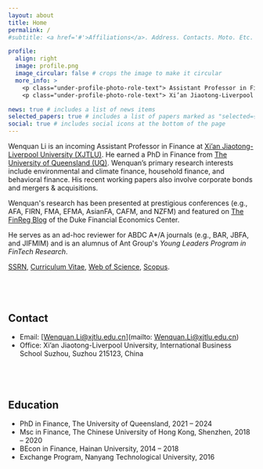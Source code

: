 ```yaml
---
layout: about
title: Home
permalink: /
#subtitle: <a href='#'>Affiliations</a>. Address. Contacts. Moto. Etc.

profile:
  align: right
  image: profile.png
  image_circular: false # crops the image to make it circular
  more_info: >
    <p class="under-profile-photo-role-text"> Assistant Professor in Finance </p>
    <p class="under-profile-photo-role-text"> Xi’an Jiaotong-Liverpool University </p>

news: true # includes a list of news items
selected_papers: true # includes a list of papers marked as "selected={true}"
social: true # includes social icons at the bottom of the page
---
```


Wenquan Li is an incoming Assistant Professor in Finance at [Xi’an Jiaotong-Liverpool University (XJTLU)](https://www.xjtlu.edu.cn/en/study/departments/international-business-school-suzhou/departments/department-of-finance/learning-and-teaching/department-staff). He earned a PhD in Finance from [The University of Queensland (UQ)](https://www.uq.edu.au/). Wenquan’s primary research interests include environmental and climate finance, household finance, and behavioral finance. His recent working papers also involve corporate bonds and mergers & acquisitions.<br>


Wenquan's research has been presented at prestigious conferences (e.g., AFA, FIRN, FMA, EFMA, AsianFA, CAFM, and NZFM) and featured on [The FinReg Blog](https://sites.duke.edu/thefinregblog/2022/11/29/toxic-emissions-and-corporate-green-innovation/) of the Duke Financial Economics Center.<br>


He serves as an ad-hoc reviewer for ABDC A*/A journals (e.g., BAR, JBFA, and JIFMIM) and is an alumnus of Ant Group's _Young Leaders Program in FinTech Research_.


[SSRN](https://papers.ssrn.com/sol3/cf_dev/AbsByAuth.cfm?per_id=5251302), [Curriculum Vitae](/assets/pdf/cv.pdf), [Web of Science](https://www.webofscience.com/wos/author/record/AAF-2543-2021), [Scopus](https://www.scopus.com/authid/detail.uri?authorId=57202590748).


## &nbsp;

## Contact

- Email: [Wenquan.Li@xjtlu.edu.cn](mailto: Wenquan.Li@xjtlu.edu.cn)<br>
- Office:  Xi’an Jiaotong-Liverpool University, International Business School Suzhou, Suzhou 215123, China

## &nbsp;

## Education

- PhD in Finance, The University of Queensland, 2021 – 2024<br>
- Msc in Finance, The Chinese University of Hong Kong, Shenzhen, 2018 – 2020<br>
- BEcon in Finance, Hainan University, 2014 – 2018<br>
- Exchange Program, Nanyang Technological University, 2016<br>



&nbsp;
&nbsp;



